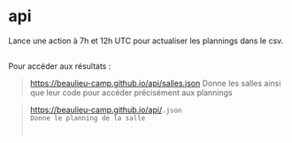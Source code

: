 # api

Lance une action à 7h et 12h UTC pour actualiser les plannings dans le csv.

##

Pour accéder aux résultats :

> https://beaulieu-camp.github.io/api/salles.json
> Donne les salles ainsi que leur code pour accéder précisément aux plannings

> https://beaulieu-camp.github.io/api/<code>.json
> Donne le planning de la salle <code>
